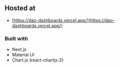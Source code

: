 ## Hosted at
* [https://dao-dashboards.vercel.app/](https://dao-dashboards.vercel.app/)


### Built with
* Next.js
* Material UI
* Chart.js (react-chartjs-2)

